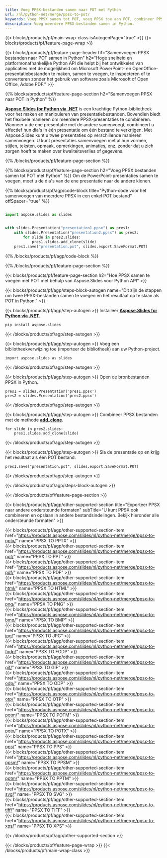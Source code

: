 ```yaml
---
title: Voeg PPSX-bestanden samen naar POT met Python
url: /nl/python-net/merge/ppsx-to-pot/
keywords: Voeg PPSX samen tot POT, voeg PPSX toe aan POT, combineer PPSX tot POT, PowerPoint, Presentatie, POT, Python, Aspose
description: Voeg meerdere PPSX-bestanden samen in Python.
---
```


{{< blocks/products/pf/main-wrap-class isAutogenPage="true" >}}
{{< blocks/products/pf/feature-page-wrap >}}

{{< blocks/products/pf/feature-page-header h1="Samenvoegen PPSX bestanden naar POT samen in Python" h2="Hoge snelheid en platformonafhankelijke Python API die helpt bij het ontwikkelen van applicaties met de mogelijkheid om Microsoft PowerPoint- en OpenOffice-presentatiebestanden te maken, samen te voegen, te inspecteren of te converteren zonder het gebruik van software zoals Microsoft of Open Office, Adobe PDF." >}}

{{% blocks/products/pf/feature-page-section h2="Samenvoegen PPSX naar POT in Python" %}}

[**Aspose.Slides for Python via .NET**](https://products.aspose.com/slides/nl/python-net/) is een krachtige Python-bibliotheek voor het maken en manipuleren van presentatiebestanden. Bovendien biedt het flexibele manieren om meerdere PPSX-presentaties te combineren. Wanneer u de ene presentatie met de andere samenvoegt, combineert u effectief hun dia's in één presentatie om één bestand te verkrijgen. Met Aspose.Slides kunt u twee presentaties op verschillende manieren samenvoegen. U kunt presentaties samenvoegen met al hun vormen, stijlen, teksten, opmaak, opmerkingen, animaties, enz. zonder dat u zich zorgen hoeft te maken over kwaliteitsverlies of gegevens.

{{% /blocks/products/pf/feature-page-section %}}

{{% blocks/products/pf/feature-page-section  h2="Voeg PPSX bestanden samen tot POT met Python" %}}
Om de PowerPoint-presentaties samen te voegen, moet u de dia's van de ene presentatie naar de andere klonen.

{{% blocks/products/pf/agp/code-block title="Python-code voor het samenvoegen van meerdere PPSX in een enkel POT bestand" offSpacer="true" %}}

```python

import aspose.slides as slides


with slides.Presentation("presentation1.ppsx") as pres1:
    with slides.Presentation("presentation2.ppsx") as pres2:
        for slide in pres2.slides:
            pres1.slides.add_clone(slide)
    pres1.save("presentation.pot", slides.export.SaveFormat.POT)
```


{{% /blocks/products/pf/agp/code-block %}}

{{% /blocks/products/pf/feature-page-section %}}

{{< blocks/products/pf/feature-page-section  h2="Hoe PPSX samen te voegen met POT met behulp van Aspose.Slides voor Python API" >}}

{{< blocks/products/pf/agp/steps-block-autogen name="Dit zijn de stappen om twee PPSX-bestanden samen te voegen en het resultaat op te slaan als POT in Python." >}}

{{< blocks/products/pf/agp/step-autogen >}}
Installeer [**Aspose.Slides for Python via .NET**](https://products.aspose.com/slides/nl/python-net/).
```
pip install aspose.slides
```
{{< /blocks/products/pf/agp/step-autogen >}}

{{< blocks/products/pf/agp/step-autogen >}}
Voeg een bibliotheekverwijzing toe (importeer de bibliotheek) aan uw Python-project.
```
import aspose.slides as slides
```
{{< /blocks/products/pf/agp/step-autogen >}}

{{< blocks/products/pf/agp/step-autogen >}}
Open de bronbestanden PPSX in Python.
```
pres1 = slides.Presentation('pres1.ppsx')
pres2 = slides.Presentation('pres2.ppsx')
```
{{< /blocks/products/pf/agp/step-autogen >}}

{{< blocks/products/pf/agp/step-autogen >}}
Combineer PPSX bestanden met de methode [**add_clone**](https://reference.aspose.com/slides/python-net/aspose.slides/islidecollection/#methods).
```
for slide in pres2.slides:
    pres1.slides.add_clone(slide)
```
{{< /blocks/products/pf/agp/step-autogen >}}

{{< blocks/products/pf/agp/step-autogen >}}
Sla de presentatie op en krijg het resultaat als één POT bestand.
```
pres1.save("presentation.pot", slides.export.SaveFormat.POT)
```

{{< /blocks/products/pf/agp/step-autogen >}}

{{< /blocks/products/pf/agp/steps-block-autogen >}}

{{< /blocks/products/pf/feature-page-section >}}

{{< blocks/products/pf/agp/other-supported-section title="Exporteer PPSX naar andere ondersteunde formaten" subTitle="U kunt PPSX ook combineren en opslaan in andere bestandsindelingen. Bekijk hieronder alle ondersteunde formaten" >}}

{{< blocks/products/pf/agp/other-supported-section-item href="https://products.aspose.com/slides/nl/python-net/merge/ppsx-to-pptx/" name="PPSX TO PPTX" >}}  
{{< blocks/products/pf/agp/other-supported-section-item href="https://products.aspose.com/slides/nl/python-net/merge/ppsx-to-ppt/" name="PPSX TO PPT" >}}  
{{< blocks/products/pf/agp/other-supported-section-item href="https://products.aspose.com/slides/nl/python-net/merge/ppsx-to-pdf/" name="PPSX TO PDF" >}}  
{{< blocks/products/pf/agp/other-supported-section-item href="https://products.aspose.com/slides/nl/python-net/merge/ppsx-to-html/" name="PPSX TO HTML" >}}  
{{< blocks/products/pf/agp/other-supported-section-item href="https://products.aspose.com/slides/nl/python-net/merge/ppsx-to-png/" name="PPSX TO PNG" >}}  
{{< blocks/products/pf/agp/other-supported-section-item href="https://products.aspose.com/slides/nl/python-net/merge/ppsx-to-bmp/" name="PPSX TO BMP" >}}  
{{< blocks/products/pf/agp/other-supported-section-item href="https://products.aspose.com/slides/nl/python-net/merge/ppsx-to-jpg/" name="PPSX TO JPG" >}}  
{{< blocks/products/pf/agp/other-supported-section-item href="https://products.aspose.com/slides/nl/python-net/merge/ppsx-to-fodp/" name="PPSX TO FODP" >}}  
{{< blocks/products/pf/agp/other-supported-section-item href="https://products.aspose.com/slides/nl/python-net/merge/ppsx-to-gif/" name="PPSX TO GIF" >}}  
{{< blocks/products/pf/agp/other-supported-section-item href="https://products.aspose.com/slides/nl/python-net/merge/ppsx-to-odp/" name="PPSX TO ODP" >}}  
{{< blocks/products/pf/agp/other-supported-section-item href="https://products.aspose.com/slides/nl/python-net/merge/ppsx-to-otp/" name="PPSX TO OTP" >}}  
{{< blocks/products/pf/agp/other-supported-section-item href="https://products.aspose.com/slides/nl/python-net/merge/ppsx-to-potm/" name="PPSX TO POTM" >}}  
{{< blocks/products/pf/agp/other-supported-section-item href="https://products.aspose.com/slides/nl/python-net/merge/ppsx-to-potx/" name="PPSX TO POTX" >}}  
{{< blocks/products/pf/agp/other-supported-section-item href="https://products.aspose.com/slides/nl/python-net/merge/ppsx-to-pps/" name="PPSX TO PPS" >}}  
{{< blocks/products/pf/agp/other-supported-section-item href="https://products.aspose.com/slides/nl/python-net/merge/ppsx-to-ppsm/" name="PPSX TO PPSM" >}}  
{{< blocks/products/pf/agp/other-supported-section-item href="https://products.aspose.com/slides/nl/python-net/merge/ppsx-to-pptm/" name="PPSX TO PPTM" >}}  
{{< blocks/products/pf/agp/other-supported-section-item href="https://products.aspose.com/slides/nl/python-net/merge/ppsx-to-svg/" name="PPSX TO SVG" >}}  
{{< blocks/products/pf/agp/other-supported-section-item href="https://products.aspose.com/slides/nl/python-net/merge/ppsx-to-tiff/" name="PPSX TO TIFF" >}}  
{{< blocks/products/pf/agp/other-supported-section-item href="https://products.aspose.com/slides/nl/python-net/merge/ppsx-to-xps/" name="PPSX TO XPS" >}}  


{{< /blocks/products/pf/agp/other-supported-section >}}

{{< /blocks/products/pf/feature-page-wrap >}}
{{< /blocks/products/pf/main-wrap-class >}}